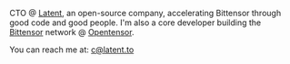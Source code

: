 CTO @ [Latent](https://latent.to), an open-source company, accelerating Bittensor through good code and good people.
I'm also a core developer building the [Bittensor](https://github.com/opentensor/bittensor) network @ [Opentensor](https://opentensor.dev/).

You can reach me at: [c@latent.to](mailto:c@latent.to)
